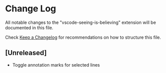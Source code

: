 # Change Log
All notable changes to the "vscode-seeing-is-believing" extension will be documented in this file.

Check [Keep a Changelog](http://keepachangelog.com/) for recommendations on how to structure this file.

## [Unreleased]
- Toggle annotation marks for selected lines
